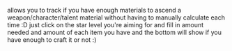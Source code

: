allows you to track if you have enough materials to ascend a weapon/character/talent material without having to manually calculate each time :D
just click on the star level you're aiming for and fill in amount needed and amount of each item you have and the bottom will show if you have enough to craft it or not :)
